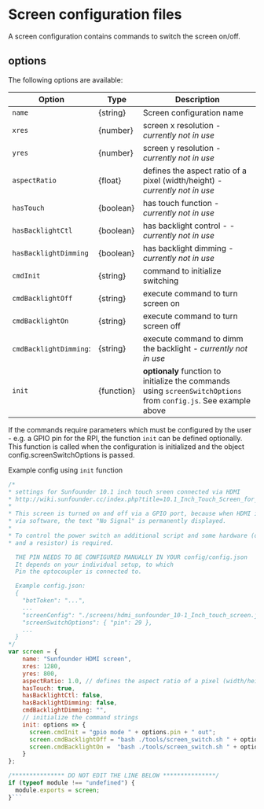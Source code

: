 # Screen configuration files
A screen configuration contains commands to switch the screen on/off.

## options

The following options are available:

| **Option**             | **Type**   | **Description**                                                             |
|------------------------|------------|-----------------------------------------------------------------------------|
| `name`                 | {string}   | Screen configuration name                                                   |
| `xres`                 | {number}   | screen x resolution  - _currently not in use_                               |
| `yres`                 | {number}   | screen y resolution  - _currently not in use_                               |
| `aspectRatio`          | {float}    | defines the aspect ratio of a pixel (width/height) - _currently not in use_ |
| `hasTouch`             | {boolean}  | has touch function - _currently not in use_                                 |
| `hasBacklightCtl`      | {boolean}  | has backlight control - -_currently not in use_                             |
| `hasBacklightDimming`  | {boolean}  | has backlight dimming  - _currently not in use_                             |
| `cmdInit`              | {string}   | command to initialize switching                                             |
| `cmdBacklightOff`      | {string}   | execute command to turn screen on                                           |
| `cmdBacklightOn`       | {string}   | execute command to turn screen off                                          |
| `cmdBacklightDimming`: | {string}   | execute command to dimm the backlight - _currently not in use_              |
| `init`                 | {function} | **optionaly** function to initialize the commands using `screenSwitchOptions` from `config.js`. See example above |

If the commands require parameters which must be configured by the user - e.g. a GPIO pin for the RPI, the function `init` can be defined optionally.
This function is called when the configuration is initialized and the object config.screenSwitchOptions is passed.

Example config using `init` function
```js
/*
* settings for Sunfounder 10.1 inch touch sreen connected via HDMI
* http://wiki.sunfounder.cc/index.php?title=10.1_Inch_Touch_Screen_for_Raspberry_Pi
*
* This screen is turned on and off via a GPIO port, because when HDMI is turned off
* via software, the text "No Signal" is permanently displayed.
*
* To control the power switch an additional script and some hardware (optocoupler
* and a resistor) is required.

  THE PIN NEEDS TO BE CONFIGURED MANUALLY IN YOUR config/config.json
  It depends on your individual setup, to which
  Pin the optocoupler is connected to.

  Example config.json:
  {
    "botToken": "...",
    ...
    "screenConfig": "./screens/hdmi_sunfounder_10-1_Inch_touch_screen.js",
    "screenSwitchOptions": { "pin": 29 },
    ...
  }
*/
var screen = {
    name: "Sunfounder HDMI screen",
    xres: 1280,
    yres: 800,
    aspectRatio: 1.0, // defines the aspect ratio of a pixel (width/height)
    hasTouch: true,
    hasBacklightCtl: false,
    hasBacklightDimming: false,
    cmdBacklightDimming: "",
    // initialize the command strings
    init: options => {
      screen.cmdInit = "gpio mode " + options.pin + " out";
      screen.cmdBacklightOff = "bash ./tools/screen_switch.sh " + options.pin;
      screen.cmdBacklightOn =  "bash ./tools/screen_switch.sh " + options.pin;
    }
};

/*************** DO NOT EDIT THE LINE BELOW ***************/
if (typeof module !== "undefined") {
  module.exports = screen;
}```
